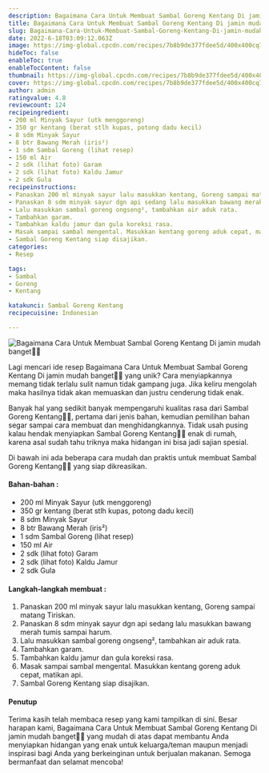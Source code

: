 ```yaml
---
description: Bagaimana Cara Untuk Membuat Sambal Goreng Kentang Di jamin mudah banget"
title: Bagaimana Cara Untuk Membuat Sambal Goreng Kentang Di jamin mudah banget
slug: Bagaimana-Cara-Untuk-Membuat-Sambal-Goreng-Kentang-Di-jamin-mudah-banget
date: 2022-6-18T03:09:12.063Z
image: https://img-global.cpcdn.com/recipes/7b8b9de377fdee5d/400x400cq70/photo.jpg
hideToc: false
enableToc: true
enableTocContent: false
thumbnail: https://img-global.cpcdn.com/recipes/7b8b9de377fdee5d/400x400cq70/photo.jpg
cover: https://img-global.cpcdn.com/recipes/7b8b9de377fdee5d/400x400cq70/photo.jpg
author: admin
ratingvalue: 4.8
reviewcount: 124
recipeingredient:
- 200 ml Minyak Sayur (utk menggoreng)
- 350 gr kentang (berat stlh kupas, potong dadu kecil)
- 8 sdm Minyak Sayur
- 8 btr Bawang Merah (iris²)
- 1 sdm Sambal Goreng (lihat resep)
- 150 ml Air
- 2 sdk (lihat foto) Garam
- 2 sdk (lihat foto) Kaldu Jamur
- 2 sdk Gula
recipeinstructions:
- Panaskan 200 ml minyak sayur lalu masukkan kentang, Goreng sampai matang Tiriskan.
- Panaskan 8 sdm minyak sayur dgn api sedang lalu masukkan bawang merah tumis sampai harum.
- Lalu masukkan sambal goreng ongseng², tambahkan air aduk rata.
- Tambahkan garam.
- Tambahkan kaldu jamur dan gula koreksi rasa.
- Masak sampai sambal mengental. Masukkan kentang goreng aduk cepat, matikan api.
- Sambal Goreng Kentang siap disajikan.
categories:
- Resep

tags:
- Sambal
- Goreng
- Kentang

katakunci: Sambal Goreng Kentang
recipecuisine: Indonesian

---
```


![Bagaimana Cara Untuk Membuat Sambal Goreng Kentang Di jamin mudah banget👩‍🍳](https://img-global.cpcdn.com/recipes/7b8b9de377fdee5d/400x400cq70/photo.jpg)

Lagi mencari ide resep Bagaimana Cara Untuk Membuat Sambal Goreng Kentang Di jamin mudah banget👩‍🍳 yang unik? Cara menyiapkannya memang tidak terlalu sulit namun tidak gampang juga. Jika keliru mengolah maka hasilnya tidak akan memuaskan dan justru cenderung tidak enak.

Banyak hal yang sedikit banyak mempengaruhi kualitas rasa dari Sambal Goreng Kentang👩‍🍳, pertama dari jenis bahan, kemudian pemilihan bahan segar sampai cara membuat dan menghidangkannya. Tidak usah pusing kalau hendak menyiapkan Sambal Goreng Kentang👩‍🍳 enak di rumah, karena asal sudah tahu triknya maka hidangan ini bisa jadi sajian spesial.

Di bawah ini ada beberapa cara mudah dan praktis untuk membuat Sambal Goreng Kentang👩‍🍳 yang siap dikreasikan.

<!--inarticleads1-->

#### Bahan-bahan :

- 200 ml Minyak Sayur (utk menggoreng)
- 350 gr kentang (berat stlh kupas, potong dadu kecil)
- 8 sdm Minyak Sayur
- 8 btr Bawang Merah (iris²)
- 1 sdm Sambal Goreng (lihat resep)
- 150 ml Air
- 2 sdk (lihat foto) Garam
- 2 sdk (lihat foto) Kaldu Jamur
- 2 sdk Gula

<!--inarticleads2-->

#### Langkah-langkah membuat :

1. Panaskan 200 ml minyak sayur lalu masukkan kentang, Goreng sampai matang Tiriskan.
1. Panaskan 8 sdm minyak sayur dgn api sedang lalu masukkan bawang merah tumis sampai harum.
1. Lalu masukkan sambal goreng ongseng², tambahkan air aduk rata.
1. Tambahkan garam.
1. Tambahkan kaldu jamur dan gula koreksi rasa.
1. Masak sampai sambal mengental. Masukkan kentang goreng aduk cepat, matikan api.
1. Sambal Goreng Kentang siap disajikan.

#### Penutup

Terima kasih telah membaca resep yang kami tampilkan di sini. Besar harapan kami, Bagaimana Cara Untuk Membuat Sambal Goreng Kentang Di jamin mudah banget👩‍🍳 yang mudah di atas dapat membantu Anda menyiapkan hidangan yang enak untuk keluarga/teman maupun menjadi inspirasi bagi Anda yang berkeinginan untuk berjualan makanan. Semoga bermanfaat dan selamat mencoba!